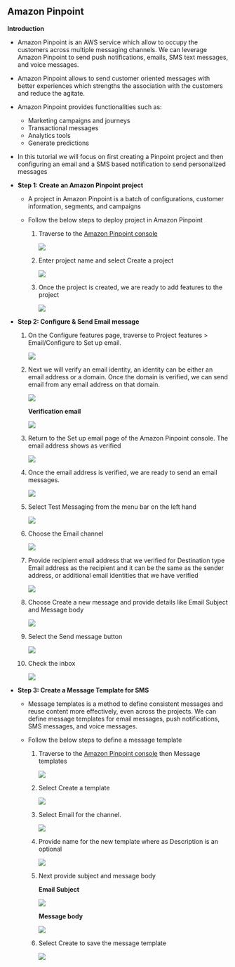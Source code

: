 ## Amazon Pinpoint

**Introduction**

- Amazon Pinpoint is an AWS service which allow to occupy the customers across multiple messaging channels. We can leverage Amazon Pinpoint to send push notifications, emails, SMS text messages, and voice messages. 

- Amazon Pinpoint allows to send customer oriented messages with better experiences which strengths the association with the customers and reduce the agitate.

- Amazon Pinpoint provides functionalities such as:
    - Marketing campaigns and journeys
    - Transactional messages
    - Analytics tools
    - Generate predictions

- In this tutorial we will focus on first creating a Pinpoint project and then configuring an email and a SMS based notification to send personalized messages

- **Step 1: Create an Amazon Pinpoint project**
  
  - A project in Amazon Pinpoint is a batch of configurations, customer information, segments, and campaigns
  
  - Follow the below steps to deploy project in Amazon Pinpoint
    
    1. Traverse to the <a href="https://console.aws.amazon.com/pinpoint/">Amazon Pinpoint console</a> 

        <img src="images/image1.png" class="inline"/> 
           
    2. Enter project name and select Create a project 
     
        <img src="images/image2.png" class="inline"/> 
     
    3. Once the project is created, we are ready to add features to the project
     
        <img src="images/image3.png" class="inline"/> 

- **Step 2: Configure & Send Email message**
    
    1. On the Configure features page, traverse to Project features > Email/Configure to Set up email.

        <img src="images/image3.png" class="inline"/> 
           
    2. Next we will verify an email identity, an identity can be either an email address or a domain. Once the domain is verified, we can send email from any email address on that domain.
     
        <img src="images/image4.png" class="inline"/> 
        
        **Verification email**
        
        <img src="images/image5.png" class="inline"/> 
     
    3. Return to the Set up email page of the Amazon Pinpoint console. The email address shows as verified
        
        <img src="images/image6.png" class="inline"/>

    4. Once the email address is verified, we are ready to send an email messages.

        <img src="images/image7.png" class="inline"/> 
    
    5. Select Test Messaging from the menu bar on the left hand

        <img src="images/image8.png" class="inline"/> 
    
    6. Choose the Email channel
    
        <img src="images/image9.png" class="inline"/>
    
    7. Provide recipient email address that we verified for Destination type Email address as the recipient and it can be the same as the sender address, or additional email identities that we have verified
    
        <img src="images/image10.png" class="inline"/>
        
    8.  Choose Create a new message and provide details like Email Subject and Message body
    
        <img src="images/image11.png" class="inline"/>
    
    9. Select the Send message button

        <img src="images/image12.png" class="inline"/>
    
    10. Check the inbox
        
        <img src="images/image13.png" class="inline"/>

- **Step 3: Create a Message Template for SMS**
 
  - Message templates is a method to define consistent messages and reuse content more effectively, even across the projects. We can define message templates for email messages, push notifications, SMS messages, and voice messages.

  - Follow the below steps to define a message template
    
    1. Traverse to the <a href="https://console.aws.amazon.com/pinpoint/">Amazon Pinpoint console</a> then Message templates

        <img src="images/image14.png" class="inline"/> 
           
    2. Select Create a template
     
        <img src="images/image15.png" class="inline"/> 
     
    3. Select Email for the channel.
     
        <img src="images/image16.png" class="inline"/> 
     
    4. Provide name for the new template where as Description is an optional 
     
        <img src="images/image17.png" class="inline"/> 
    
    5. Next provide subject and message body
     
        **Email Subject**
          
          <img src="images/image18.png" class="inline"/>
        
        **Message body**

          <img src="images/image19.png" class="inline"/>
     
    6. Select Create to save the message template
      
        <img src="images/image20.png" class="inline"/>


